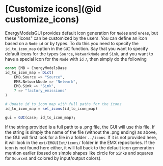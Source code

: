 # [Customize icons](@id customize_icons)

EnergyModelsGUI provides default icon generation for `Node`s and `Area`s, but these "icons" can be customized by the users.
You can define an icon based on a `Node` `id` or by types.
To do this you need to specify the `id_to_icon_map` option in the `GUI` function.
Say that you want to specify default icons for the types `Source`, `NetworkNode` and `Sink`, and you want to have a special icon for the `Node` with `id` `7`, then simply do the following

```julia
const EMB = EnergyModelsBase
id_to_icon_map = Dict(
    EMB.Source => "Source",
    EMB.NetworkNode => "Network",
    EMB.Sink => "Sink",
    7 => "factory_emissions"
)

# Update id_to_icon_map with full paths for the icons
id_to_icon_map = set_icons(id_to_icon_map)

gui = GUI(case; id_to_icon_map);
```

If the string provided is a full path to a .png file, the GUI will use this file.
If the string is simply the name of the file (without the .png ending) as above, the GUI will first look for a file in a folder `../icons`.
If it is not provided here, it will look in the `ext/EMGUIExt/icons/` folder in the EMX repositories.
If the icon is not found here either, it will fall back to the default icon generation mention earlier (based on simple shapes like circle for `Sink`s and squares for `Source`s and colored by input/output colors).
